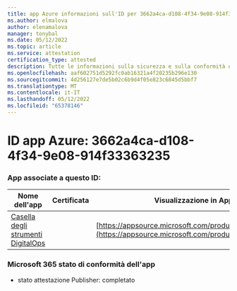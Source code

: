 ```yaml
---
title: app Azure informazioni sull'ID per 3662a4ca-d108-4f34-9e08-914f33363235
ms.author: elmalova
author: elenamalova
manager: tonybal
ms.date: 05/12/2022
ms.topic: article
ms.service: attestation
certification_type: attested
description: Tutte le informazioni sulla sicurezza e sulla conformità disponibili per 3662a4ca-d108-4f34-9e08-914f33363235.
ms.openlocfilehash: aaf602751d5292fc0ab16321a4f20235b296e130
ms.sourcegitcommit: 4d256127e7de5b02c6b9d4f05e823c6845d5bbf7
ms.translationtype: MT
ms.contentlocale: it-IT
ms.lasthandoff: 05/12/2022
ms.locfileid: "65378146"
---
```

# <a name="azure-app-id-3662a4ca-d108-4f34-9e08-914f33363235"></a>ID app Azure: 3662a4ca-d108-4f34-9e08-914f33363235


### <a name="apps-associated-with-this-id"></a>App associate a questo ID:
| **Nome dell'app** | **Certificata** | **Visualizzazione in AppSource** |
|--------------|---------------|-----------------------|
| [Casella degli strumenti DigitalOps](../forward/WA200003934.md) |  | [https://appsource.microsoft.com/product/office/WA200003934](https://appsource.microsoft.com/product/office/WA200003934) |

### <a name="microsoft-365-app-compliance-status"></a>Microsoft 365 stato di conformità dell'app
- stato attestazione Publisher: completato
